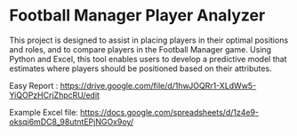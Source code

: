 # Football Manager Player Analyzer

This project is designed to assist in placing players in their optimal positions and roles, and to compare players in the Football Manager game. Using Python and Excel, this tool enables users to develop a predictive model that estimates where players should be positioned based on their attributes.


Easy Report       : https://drive.google.com/file/d/1hwJOQRr1-XLdWw5-YiQOPzHCrjZhpcRU/edit

Example Excel file: https://docs.google.com/spreadsheets/d/1z4e9-oksqi6mDC8_98utntEPjNGOx9oy/

